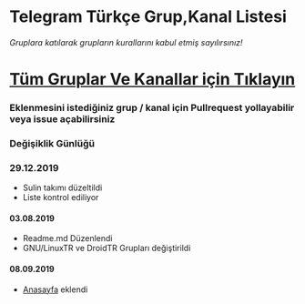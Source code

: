 # Telegram Türkçe Grup,Kanal Listesi

###### Gruplara katılarak grupların kurallarını kabul etmiş sayılırsınız!

# [Tüm Gruplar Ve Kanallar için Tıklayın](https://thedoop.github.io/Telegram-Turkiye/)

### Eklenmesini istediğiniz grup / kanal için Pullrequest yollayabilir veya issue açabilirsiniz

### Değişiklik Günlüğü
### 29.12.2019
- Sulin takımı düzeltildi
- Liste kontrol ediliyor
#### 03.08.2019
- Readme.md Düzenlendi
- GNU/LinuxTR ve DroidTR Grupları değiştirildi

#### 08.09.2019
- [Anasayfa](https://t.me/anasayfa) eklendi 
